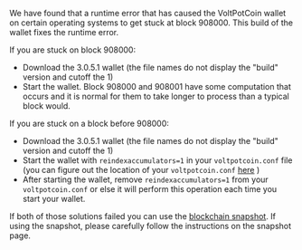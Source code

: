 We have found that a runtime error that has caused the VoltPotCoin wallet on certain operating systems to get stuck at block 908000. This build of the wallet fixes the runtime error.

If you are stuck on block 908000:
- Download the 3.0.5.1 wallet (the file names do not display the "build" version and cutoff the 1)
- Start the wallet. Block 908000 and 908001 have some computation that occurs and it is normal for them to take longer to process than a typical block would.

If you are stuck on a block before 908000:
- Download the 3.0.5.1 wallet (the file names do not display the "build" version and cutoff the 1)
- Start the wallet with `reindexaccumulators=1` in your `voltpotcoin.conf` file (you can figure out the location of your `voltpotcoin.conf` [here](https://voltpot.com/forums/forum/voltpotcoin/how-to-install-vpc-wallet//support/solutions/articles/30000004664-where-are-my-wallet-dat-blockchain-and-configuration-conf-files-located-) )
- After starting the wallet, remove `reindexaccumulators=1` from your `voltpotcoin.conf` or else it will perform this operation each time you start your wallet.

If both of those solutions failed you can use the [blockchain snapshot](http://178.254.23.111/~pub/VoltPotCoin/Daily-Snapshots-Html/VoltPotCoin-Daily-Snapshots.html). If using the snapshot, please carefully follow the instructions on the snapshot page.